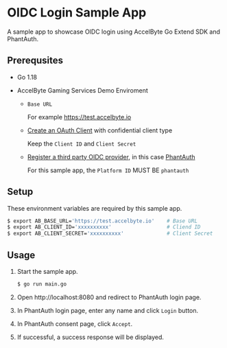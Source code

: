 # OIDC Login Sample App

A sample app to showcase OIDC login using AccelByte Go Extend SDK and PhantAuth.

## Prerequsites

* Go 1.18

* AccelByte Gaming Services Demo Enviroment

  * `Base URL`

     For example https://test.accelbyte.io

  * [Create an OAuth Client](https://docs.accelbyte.io/gaming-services/services/access/reference/authorization/manage-access-control-for-applications/#create-an-iam-client)
    with confidential client type

     Keep the `Client ID` and `Client Secret`

  * [Register a third party OIDC provider](https://docs.accelbyte.io/gaming-services/services/access/reference/authentication/oidc-identity/),
    in this case [PhantAuth](https://phantauth.net/)

     For this sample app, the `Platform ID` MUST BE `phantauth`

## Setup

These environment variables are required by this sample app.

```bash
$ export AB_BASE_URL='https://test.accelbyte.io'    # Base URL
$ export AB_CLIENT_ID='xxxxxxxxxx'                  # Cliend ID
$ export AB_CLIENT_SECRET='xxxxxxxxxx'              # Client Secret
```

## Usage

1. Start the sample app.

    ```bash
    $ go run main.go
    ```

2. Open http://localhost:8080 and redirect to PhantAuth login page.

3. In PhantAuth login page, enter any name and click `Login` button.

4. In PhantAuth consent page, click `Accept`.

5. If successful, a success response will be displayed.

